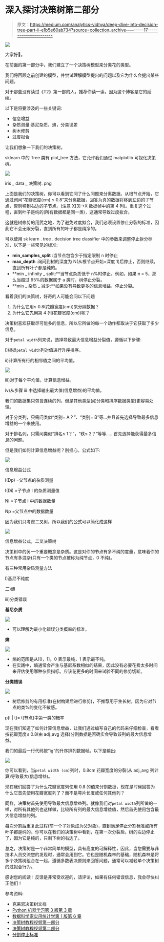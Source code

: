 # 深入探讨决策树第二部分

> 原文：<https://medium.com/analytics-vidhya/deep-dive-into-decision-tree-part-ii-e1b5e60ab734?source=collection_archive---------17----------------------->

![](img/0ba53182bfe893cbbe29e26d577032d8.png)

大家好🙌。

在前面的第一部分中，我们建立了一个决策树模型来分类花的类型。

我们将回顾之前创建的模型，并尝试理解模型提出的问题以及它为什么会提出某些问题。

对于那些没有读过《T2》第一部的人，推荐你读一读，因为这个博客是它的延续。

以下是将要涉及的一些关键词:

*   信息增益
*   杂质测量:基尼杂质，熵，分类误差
*   树木修剪
*   过度拟合

让我们想象一下我们的决策树。

sklearn 中的 Tree 类有 plot_tree 方法，它允许我们通过 matplotlib 可视化决策树。

![](img/7dc5ad34a7580b187e9846aad7ee88d9.png)

iris _ data _ 决策树. png

上面是我们的决策树，你可以看到它问了什么问题来分离数据。从根节点开始，它通过询问“花瓣宽度(cm) ≤ 0.8”来分离数据，回答为真的数据将移到左边的子节点，否则移到右边的子节点。(注意 X[3]→X 数据帧中的第 4 列)。重复这个过程，直到叶子是纯的(所有数据都是同一类)，这通常导致过度拟合。

这就是树修剪的用武之地，为了避免过度拟合，我们必须设置停止分裂的标准，因此它不会无限分裂，直到所有的叶子都是纯净的。

可以使用 sk learn . tree . decision tree classifier 中的参数来调整停止拆分标准，以下是一些常见的标准:

*   **min_samples_split** :当节点包含少于指定限制 n 时停止
*   **max_depth** :询问到树的深度为 N(从根节点开始=深度 1)后停止，否则继续，直到所有叶子都是纯的。
*   **min _ infinity _ split:**当节点杂质低于 n%时停止。例如，如果 n = 5，那么当超过 95%的数据属于 a 类时，树停止分裂。
*   **min _ 杂质 _ 减少:**如果没有导致更多的信息增益，停止分裂。

看着我们的决策树，好奇的人可能会问以下问题

1.  为什么它用≤ 0.8(花瓣宽度(cm))来分隔数据？
2.  为什么它先用第 4 列(花瓣宽度(cm))呢？

决策树喜欢获取尽可能多的信息，所以它所做的每一个动作都取决于它获取了多少信息。

对于`petal width`列来说，选择导致最大信息增益分裂值，遵循以下步骤:

I)根据`petal width`列对值进行升序排序。

ii)计算所有行的相邻值之间的平均值。

![](img/45aa27a6f342137ab983b01aaf191d98.png)

iii)对于每个平均值，计算信息增益。

iv)从步骤 iii 中选择输出最大值(信息增益)的平均值。

我们的数据集只包含连续的列，但是其他类型(如分类和排序数据类型)更容易处理。

对于分类列，只需问类似“类别= A？”、“类别= B”等...并且首先选择导致最多信息增益的一个来使用。

对于排名列，只需问类似“排名≤ 1？”，“秩≤ 2？”等等……首先选择能获得最多信息的问题。

但是我们如何计算信息增益呢？别担心，公式如下:

![](img/526e1c5137d6f95d8f2fc134b5ecf699.png)

信息增益公式

I(Dp) =父节点的杂质测量

I(Di) =子节点 I 的杂质测量值

Ni =子节点 I 中的数据数量

Np =父节点中的数据数量

因为我们只考虑二叉树，所以我们的公式可以简化成这样

![](img/cba1bb31331c06eb1d78a26c3aa9e31c.png)

信息增益公式，二叉决策树

决策树中的另一个重要概念是杂质。这是对你的节点有多不纯的度量，意味着你的节点有多混杂(只有一个类的节点被称为纯节点，0 不纯)。

有三种常用杂质测量方法

I)基尼不纯度

二)熵

iii)分类错误

**基尼杂质**

![](img/07a80d8afebb7c4730f0cd88f38c7720.png)

*   可以理解为最小化错误分类概率的标准。

**熵**

![](img/5c14606f29469d5a2b1ad5faa5c0cea2.png)

*   熵的范围是从[0，1]。0 表示最纯，1 表示最不纯。
*   在实践中，熵通常会产生与基尼系数相似的结果，因此没有必要花费太多时间来评估使用哪种杂质指标。应该花更多的时间来试验不同的修剪切断。

**分类错误**

![](img/5de9840b294f0f0c8691468a7afc5564.png)

*   树后修剪的有用标准(在树构建后进行修剪)，不推荐用于生长树，因为它对节点的类%的变化不敏感。

p(I | t)= t(节点)中第一类的概率

现在我们知道了如何计算信息增益，让我们通过编写自己的代码来仔细检查，看看按花瓣宽度≤ 0.8(由 adj_avg 选择)分割数据是否确实会导致该列的最大信息增益。

我们的最后一行代码按“ig”的升序排列数据帧。以下是输出:

![](img/8f5bdb76ac3db0b08fb447036ac3eab9.png)

你可以看到，当`petal width (cm)`列时，0.8cm 花瓣宽度的分裂(从 adj_avg 列计算)导致最大(信息增益)。

现在我们回答了为什么花瓣宽度列使用 0.8 的值来分割数据，现在是时候回答为什么它首先使用花瓣宽度列了？而不是萼片长度或任何其他列？

同样，决策树首先使用导致最大信息增益列。就像我们对`petal width`列所做的一样，对所有其他列也这样做，比较所有列的最大信息增益值，然后首先使用包含最大信息增益的列。

每次分割后重复此过程(前一个子对象成为父对象)，直到满足停止分割标准或所有叶子都是纯的。你可以在我们的决策树中看到，在第一次分裂后，树的左边停止了，因为它是纯的，只剩下树的右边了。

总之，决策树是一个非常简单的模型，具有高度的可解释性，因此，当您需要与非技术人员交流您的发现时，通常会用到它。它也是随机森林的基础，随机森林是将多个决策树组合在一起，遵循多数表决原则来回答问题，通常可以减轻单个决策树的过拟合行为。

感谢您的阅读！反馈是非常受欢迎的，请评论，如果有任何错误信息，我会尽快纠正他们！

参考资料:

*   克莱恩决策树文档
*   [Python 机器学习第 3 版第 3 章](https://www.packtpub.com/product/python-machine-learning-third-edition/9781789955750)
*   [数据科学家实用统计学第 1 版第 6 章](https://math2510.coltongrainger.com/books/2017-bruce-and-bruce-pratical-statistics-for-data-scientists.pdf)
*   [决策树教程视频第一部分](https://www.youtube.com/watch?v=7VeUPuFGJHk&t=33s&ab_channel=StatQuestwithJoshStarmer)
*   [决策树教程视频第二部分](https://www.youtube.com/watch?v=wpNl-JwwplA&ab_channel=StatQuestwithJoshStarmer)
*   [分割停止标准](http://www.alanfielding.co.uk/multivar/crt/dt_example_04.htm)